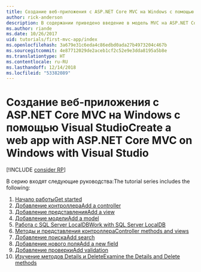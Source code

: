 ```yaml
---
title: Создание веб-приложения с ASP.NET Core MVC на Windows с помощью Visual Studio
author: rick-anderson
description: В содержании приведено введение в модель MVC на ASP.NET Core с использованием Visual Studio на Windows.
ms.author: riande
ms.date: 10/26/2017
uid: tutorials/first-mvc-app/index
ms.openlocfilehash: 3a679e31c6eda4c86edbd0ada27b4973204c467b
ms.sourcegitcommit: 4e87712029de2aceb1cf2c52e9e3dda8195a5b8e
ms.translationtype: HT
ms.contentlocale: ru-RU
ms.lasthandoff: 12/14/2018
ms.locfileid: "53382089"
---
```

# <a name="create-a-web-app-with-aspnet-core-mvc-on-windows-with-visual-studio"></a><span data-ttu-id="0686f-103">Создание веб-приложения с ASP.NET Core MVC на Windows с помощью Visual Studio</span><span class="sxs-lookup"><span data-stu-id="0686f-103">Create a web app with ASP.NET Core MVC on Windows with Visual Studio</span></span>

[!INCLUDE [consider RP](~/includes/razor.md)]

<span data-ttu-id="0686f-104">В серию входят следующие руководства:</span><span class="sxs-lookup"><span data-stu-id="0686f-104">The tutorial series includes the following:</span></span>

1. [<span data-ttu-id="0686f-105">Начало работы</span><span class="sxs-lookup"><span data-stu-id="0686f-105">Get started</span></span>](start-mvc.md)
1. [<span data-ttu-id="0686f-106">Добавление контроллера</span><span class="sxs-lookup"><span data-stu-id="0686f-106">Add a controller</span></span>](adding-controller.md)
1. [<span data-ttu-id="0686f-107">Добавление представления</span><span class="sxs-lookup"><span data-stu-id="0686f-107">Add a view</span></span>](adding-view.md)
1. [<span data-ttu-id="0686f-108">Добавление модели</span><span class="sxs-lookup"><span data-stu-id="0686f-108">Add a model</span></span>](adding-model.md)
1. [<span data-ttu-id="0686f-109">Работа с SQL Server LocalDB</span><span class="sxs-lookup"><span data-stu-id="0686f-109">Work with SQL Server LocalDB</span></span>](working-with-sql.md)
1. [<span data-ttu-id="0686f-110">Методы и представления контроллера</span><span class="sxs-lookup"><span data-stu-id="0686f-110">Controller methods and views</span></span>](controller-methods-views.md)
1. [<span data-ttu-id="0686f-111">Добавление поиска</span><span class="sxs-lookup"><span data-stu-id="0686f-111">Add search</span></span>](search.md)
1. [<span data-ttu-id="0686f-112">Добавление нового поля</span><span class="sxs-lookup"><span data-stu-id="0686f-112">Add a new field</span></span>](new-field.md)
1. [<span data-ttu-id="0686f-113">Добавление проверки</span><span class="sxs-lookup"><span data-stu-id="0686f-113">Add validation</span></span>](validation.md)
1. [<span data-ttu-id="0686f-114">Изучение методов Details и Delete</span><span class="sxs-lookup"><span data-stu-id="0686f-114">Examine the Details and Delete methods</span></span>](details.md)
